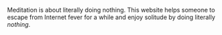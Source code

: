 Meditation is about literally doing nothing. This website helps someone to escape from Internet fever for a while and enjoy solitude by doing literally _nothing_.
